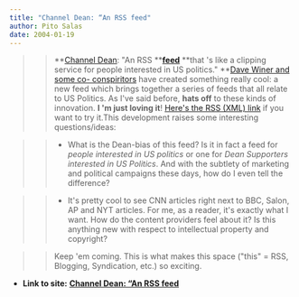 ```yaml
---
title: "Channel Dean: “An RSS feed"
author: Pito Salas
date: 2004-01-19
---
```



>>

>> **[Channel Dean](<http://archive.scripting.com/2004/01/19#channelDeanDay>):
"An RSS **[**feed**](<http://xml.deanforamerica.com/channelDean.xml>) **that
's like a clipping service for people interested in US politics." **[Dave
Winer and some co-
conspiritors](<http://blogs.law.harvard.edu/tech/howChannelDeanCameToBe>) have
created something really cool: a new feed which brings together a series of
feeds that all relate to US Politics. As I've said before, **hats off** to
these kinds of innovation. **I 'm just loving it**! [Here's the RSS (XML)
link](<http://xml.deanforamerica.com/channelDean.xml>) if you want to try
it.This development raises some interesting questions/ideas:

>>

>>  
>
>>

>>  
>
>>   * What is the Dean-bias of this feed? Is it in fact a feed for _people
interested in US politics_ or one for _Dean Supporters interested in US
Politics_. And with the subtlety of marketing and political campaigns these
days, how do I even tell the difference?

>>  
>
>>   * It's pretty cool to see CNN articles right next to BBC, Salon, AP and
NYT articles. For me, as a reader, it's exactly what I want. How do the
content providers feel about it? Is this anything new with respect to
intellectual property and copyright?

>>

  
>
>>

>> Keep 'em coming. This is what makes this space ("this" = RSS, Blogging,
Syndication, etc.) so exciting.


* **Link to site:** **[Channel Dean: “An RSS feed](None)**

